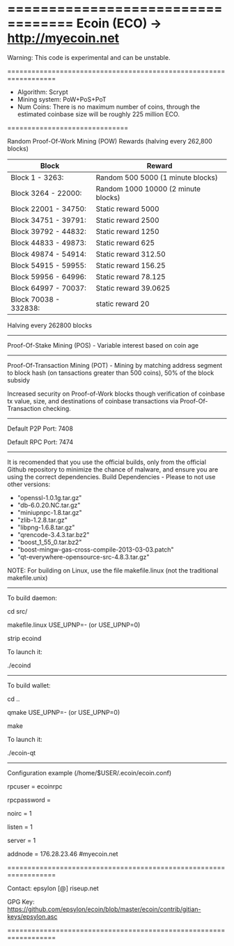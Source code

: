 ==================================
Ecoin (ECO) -> http://myecoin.net
==================================

Warning: This code is experimental and can be unstable.

==================================================================

- Algorithm: Scrypt
- Mining system: PoW+PoS+PoT
- Num Coins: There is no maximum number of coins, through the estimated coinbase size will be roughly 225 million ECO.

==============================

Random Proof-Of-Work Mining (POW) Rewards (halving every 262,800 blocks)

|Block                 | Reward                                   |
|----------------------|------------------------------------------|
|Block 1     - 3263:   | Random 500 5000 (1 minute blocks)        |
|Block 3264  - 22000:  | Random 1000 10000 (2 minute blocks)      |
|Block 22001 - 34750:  | Static reward 5000                       |
|Block 34751 - 39791:  | Static reward 2500                       |
|Block 39792 - 44832:  | Static reward 1250                       |
|Block 44833 - 49873:  | Static reward 625                        |
|Block 49874 - 54914:  | Static reward 312.50                     |
|Block 54915 - 59955:  | Static reward 156.25                     |
|Block 59956 - 64996:  | Static reward 78.125                     |
|Block 64997 - 70037:  | Static reward 39.0625                    |
|Block 70038 - 332838: | static reward 20                         |

Halving every 262800 blocks

--------------------------------------------------------------------

Proof-Of-Stake Mining (POS) - Variable interest based on coin age

--------------------------------------------------------------------

Proof-Of-Transaction Mining (POT) - Mining by matching address segment to block hash (on tansactions greater than 500 coins), 50% of the block subsidy

Increased security on Proof-of-Work blocks though verification of coinbase tx value, size, and destinations of coinbase transactions via Proof-Of-Transaction checking.

----------------------------

Default P2P Port: 7408

Default RPC Port: 7474

----------------------------

It is recomended that you use the official builds, only from the official Github repository to minimize the chance of malware, and ensure you are using the correct dependencies. Build Dependencies - Please to not use other versions:

- "openssl-1.0.1g.tar.gz"
- "db-6.0.20.NC.tar.gz"
- "miniupnpc-1.8.tar.gz"
- "zlib-1.2.8.tar.gz"
- "libpng-1.6.8.tar.gz"
- "qrencode-3.4.3.tar.bz2"
- "boost_1_55_0.tar.bz2"
- "boost-mingw-gas-cross-compile-2013-03-03.patch"
- "qt-everywhere-opensource-src-4.8.3.tar.gz"

NOTE: For building on Linux, use the file makefile.linux (not the traditional makefile.unix)

-------------------------------------------------

To build daemon:

cd src/

makefile.linux USE_UPNP=- (or USE_UPNP=0)

strip ecoind

To launch it:

./ecoind

---------------------------------

To build wallet:

cd ..

qmake USE_UPNP=- (or USE_UPNP=0)

make

To launch it:

./ecoin-qt

-------------------------------------------------

Configuration example (/home/$USER/.ecoin/ecoin.conf)

rpcuser = ecoinrpc

rpcpassword = <your password here>

noirc = 1

listen = 1

server = 1

addnode = 176.28.23.46 #myecoin.net

==================================================================

Contact: epsylon [@] riseup.net

GPG Key: https://github.com/epsylon/ecoin/blob/master/ecoin/contrib/gitian-keys/epsylon.asc

==================================================================
